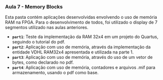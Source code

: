 ### Aula 7 - Memory Blocks
Esta pasta contém aplicações desenvolvidas envolvendo o uso de memória RAM na FPGA. Para o desenvolvimento de todos, foi utilizado o display de 7 segmentos utilizado nas aulas anteriores.
- **`part1`**:
    Teste da implementação da RAM 32x4 em um projeto do Quartus, seguindo o tutorial do pdf.
- **`part2`**:
    Aplicação com uso de memória, através da implementação da entidade VDHL RAM32x4 apresentada e utilizada na parte 1.
- **`part3`**:
    Aplicação com uso de memória, através do uso de um vetor de bytes, como declarado no pdf.
- **`part4`**:
    Aplicação com uso de memória, contadores e arquivos .mif para armazenamento, usando o pdf como base.
